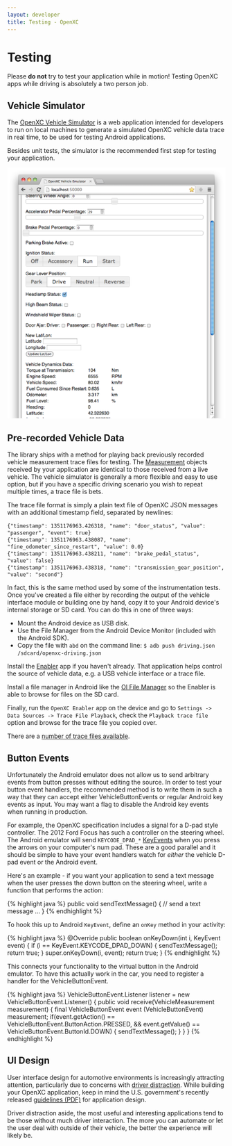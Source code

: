 ```yaml
---
layout: developer
title: Testing - OpenXC
---
```


<div class="page-header">
    <h1>Testing</h1>
</div>

<div class="alert alert-danger">
Please <strong>do not</strong> try to test your application while in
motion! Testing OpenXC apps while driving is absolutely a two person job.
</div>

<div class="page-header">
    <h2>Vehicle Simulator</h2>
</div>

The [OpenXC Vehicle
Simulator](https://github.com/openxc/openxc-vehicle-simulator) is a web
application intended for developers to run on local machines to generate a
simulated OpenXC vehicle data trace in real time, to be used for testing Android
applications.

Besides unit tests, the simulator is the recommended first step for testing your
application.

![Simulator Screenshot](/images/simulator-screenshot.png)

<div class="page-header">
    <h2>Pre-recorded Vehicle Data</h2>
</div>

The library ships with a method for playing back previously recorded vehicle
measurement trace files for testing. The [Measurement][] objects received
by your application are identical to those received from a live vehicle. The
vehicle simulator is generally a more flexible and easy to use option, but if
you have a specific driving scenario you wish to repeat multiple times, a trace
file is bets.

The trace file format is simply a plain text file of OpenXC JSON messages with
an additional timestamp field, separated by newlines:

    {"timestamp": 1351176963.426318, "name": "door_status", "value": "passenger", "event": true}
    {"timestamp": 1351176963.438087, "name": "fine_odometer_since_restart", "value": 0.0}
    {"timestamp": 1351176963.438211, "name": "brake_pedal_status", "value": false}
    {"timestamp": 1351176963.438318, "name": "transmission_gear_position", "value": "second"}

In fact, this is the same method used by some of the instrumentation tests. Once
you've created a file either by recording the output of the vehicle interface
module or building one by hand, copy it to your Android device's internal
storage or SD card. You can do this in one of three ways:

* Mount the Android device as USB disk.
* Use the File Manager from the Android Device Monitor (included with the
  Android SDK).
* Copy the file with `abd` on the command line:
    `$ adb push driving.json /sdcard/openxc-driving.json`

Install the [Enabler][enabler] app if you haven't already. That application
helps control the source of vehicle data, e.g. a USB vehicle interface or a
trace file.

Install a file manager in Android like the [OI File
Manager](http://openintents.org/en/filemanager) so the Enabler is able to browse
for files on the SD card.

Finally, run the `OpenXC Enabler` app on the device and go to `Settings -> Data
Sources -> Trace File Playback`, check the `Playback trace file` option and
browse for the trace file you copied over.

There are a [number of trace files available](/resources/traces.html).

<div class="page-header">
    <h2>Button Events</h2>
</div>

Unfortunately the Android emulator does not allow us to send arbitrary events
from button presses without editing the source. In order to test your button
event handlers, the recommended method is to write them in such a way that they
can accept either VehicleButtonEvents or regular Android key events as input.
You may want a flag to disable the Android key events when running in
production.

For example, the OpenXC specification includes a signal for a D-pad style
controller. The 2012 Ford Focus has such a controller on the steering wheel.
The Android emulator will send `KEYCODE_DPAD_*`
[KeyEvents](http://developer.android.com/reference/android/view/KeyEvent.html)
when you press the arrows on your computer's num pad. These are a good parallel
and it should be simple to have your event handlers watch for *either* the
vehicle D-pad event or the Android event.

Here's an example - if you want your application to send a text message when the
user presses the down button on the steering wheel, write a function that
performs the action:

{% highlight java %}
public void sendTextMessage() {
    // send a text message
    ...
}
{% endhighlight %}

To hook this up to Android `KeyEvent`, define an `onKey` method in your
activity:

{% highlight java %}
@Override
public boolean onKeyDown(int i, KeyEvent event) {
    if (i == KeyEvent.KEYCODE_DPAD_DOWN) {
        sendTextMessage();
        return true;
    }
    super.onKeyDown(i, event);
    return true;
}
{% endhighlight %}

This connects your functionality to the virtual button in the Android emulator.
To have this actually work in the car, you need to register a handler for the
VehicleButtonEvent.

{% highlight java %}
VehicleButtonEvent.Listener listener = new VehicleButtonEvent.Listener() {
    public void receive(VehicleMeasurement measurement) {
        final VehicleButtonEvent event (VehicleButtonEvent) measurement;
        if(event.getAction() ==
                    VehicleButtonEvent.ButtonAction.PRESSED,
                && event.getValue() ==
                    VehicleButtonEvent.ButtonId.DOWN) {
            sendTextMessage();
        }
    }
}
{% endhighlight %}

<div class="page-header">
    <h2>UI Design</h2>
</div>

User interface design for automotive environments is increasingly attracting
attention, particularly due to concerns with [driver
distraction](http://www.distraction.gov/). While building your OpenXC
application, keep in mind the U.S. government's recently released [guidelines
(PDF)](http://www.nhtsa.gov/staticfiles/rulemaking/pdf/Distraction_NPFG-02162012.pdf)
for application design.

Driver distraction aside, the most useful and interesting applications tend to
be those without much driver interaction. The more you can automate or let the
user deal with outside of their vehicle, the better the experience will likely
be.

[gg]: http://groups.google.com/group/openxc
[Enabler]: /android/getting-started.html#enabler
[vehicle interface]: /vehicle-interface/hardware.html
[Measurement]: http://android.openxcplatform.com/reference/com/openxc/measurements/Measurement.html
[VehicleManager]: http://android.openxcplatform.com/reference/com/openxc/VehicleManager.html
